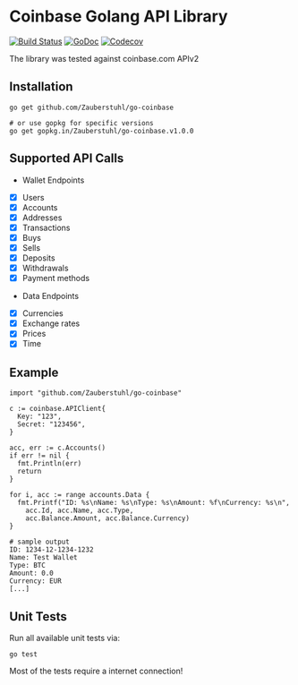 # Coinbase Golang API Library

[![Build Status](https://travis-ci.org/Zauberstuhl/go-coinbase.svg?branch=master)](https://travis-ci.org/Zauberstuhl/go-coinbase) 
[![GoDoc](https://godoc.org/github.com/Zauberstuhl/go-coinbase?status.svg)](http://godoc.org/github.com/Zauberstuhl/go-coinbase)
[![Codecov](https://codecov.io/gh/Zauberstuhl/go-coinbase/branch/master/graph/badge.svg)](https://codecov.io/gh/Zauberstuhl/go-coinbase)

The library was tested against coinbase.com APIv2

## Installation

    go get github.com/Zauberstuhl/go-coinbase

    # or use gopkg for specific versions
    go get gopkg.in/Zauberstuhl/go-coinbase.v1.0.0

## Supported API Calls

* Wallet Endpoints
 - [x] Users
 - [x] Accounts
 - [x] Addresses
 - [x] Transactions
 - [x] Buys
 - [x] Sells
 - [x] Deposits
 - [x] Withdrawals
 - [x] Payment methods
* Data Endpoints
 - [x] Currencies
 - [x] Exchange rates
 - [x] Prices
 - [x] Time

## Example

    import "github.com/Zauberstuhl/go-coinbase"

    c := coinbase.APIClient{
      Key: "123",
      Secret: "123456",
    }

    acc, err := c.Accounts()
    if err != nil {
      fmt.Println(err)
      return
    }

    for i, acc := range accounts.Data {
      fmt.Printf("ID: %s\nName: %s\nType: %s\nAmount: %f\nCurrency: %s\n",
        acc.Id, acc.Name, acc.Type,
        acc.Balance.Amount, acc.Balance.Currency)
    }

    # sample output
    ID: 1234-12-1234-1232
    Name: Test Wallet
    Type: BTC
    Amount: 0.0
    Currency: EUR
    [...]

## Unit Tests

Run all available unit tests via:

    go test

Most of the tests require a internet connection!
